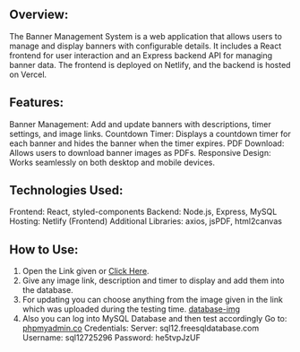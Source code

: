 ## Overview:
The Banner Management System is a web application that allows users to manage and display banners with configurable details. It includes a React frontend for user interaction and an Express backend API for managing banner data. The frontend is deployed on Netlify, and the backend is hosted on Vercel.

## Features:
Banner Management: Add and update banners with descriptions, timer settings, and image links.
Countdown Timer: Displays a countdown timer for each banner and hides the banner when the timer expires.
PDF Download: Allows users to download banner images as PDFs.
Responsive Design: Works seamlessly on both desktop and mobile devices.

## Technologies Used:
Frontend: React, styled-components
Backend: Node.js, Express, MySQL
Hosting: Netlify (Frontend)
Additional Libraries: axios, jsPDF, html2canvas

## How to Use:

1) Open the Link given or [Click Here](https://banner-website.netlify.app/).
2) Give any image link, description and timer to display and add them into the database.
3) For updating you can choose anything from the image given in the link which was uploaded during the testing time.
    [database-img](https://drive.google.com/file/d/1cltRrjtH8AdG87ssNiXjazG6e-8oe8RJ/view?usp=drive_link)
4) Also you can log into MySQL Database and then test accordingly
    Go to: [phpmyadmin.co](https://phpmyadmin.co/)
    Credentials:
        Server: sql12.freesqldatabase.com
        Username: sql12725296
        Password: he5tvpJzUF



